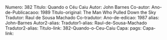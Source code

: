 Numero: 382
Titulo: Quando o Céu Caiu
Autor: John Barnes
Co-autor: 
Ano-de-Publicacaoo: 1989
Titulo-original: The Man Who Pulled Down the Sky
Tradutor: Raul de Sousa Machado
Co-tradutor: 
Ano-de-edicao: 1987
alias: John-Barnes
Autor2-alias: 
Tradutor1-alias: Raul-de-Sousa-Machado
Tradutor2-alias: 
Titulo-link: 382-Quando-o-Ceu-Caiu
Capa: 
pags: 
Capa-link: